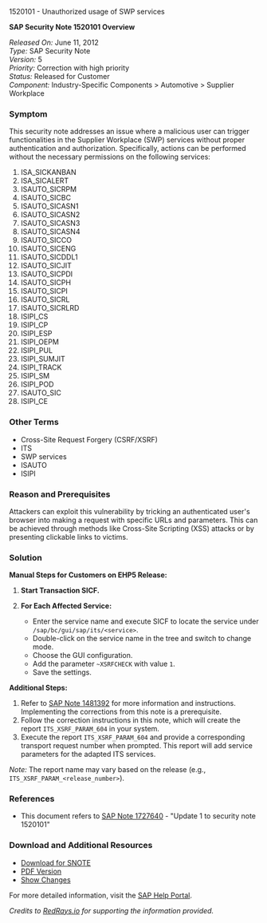1520101 - Unauthorized usage of SWP services

**SAP Security Note 1520101 Overview**

*Released On:* June 11, 2012  
*Type:* SAP Security Note  
*Version:* 5  
*Priority:* Correction with high priority  
*Status:* Released for Customer  
*Component:* Industry-Specific Components > Automotive > Supplier Workplace

### Symptom
This security note addresses an issue where a malicious user can trigger functionalities in the Supplier Workplace (SWP) services without proper authentication and authorization. Specifically, actions can be performed without the necessary permissions on the following services:

1. ISA_SICKANBAN
2. ISA_SICALERT
3. ISAUTO_SICRPM
4. ISAUTO_SICBC
5. ISAUTO_SICASN1
6. ISAUTO_SICASN2
7. ISAUTO_SICASN3
8. ISAUTO_SICASN4
9. ISAUTO_SICCO
10. ISAUTO_SICENG
11. ISAUTO_SICDDL1
12. ISAUTO_SICJIT
13. ISAUTO_SICPDI
14. ISAUTO_SICPH
15. ISAUTO_SICPI
16. ISAUTO_SICRL
17. ISAUTO_SICRLRD
18. ISIPI_CS
19. ISIPI_CP
20. ISIPI_ESP
21. ISIPI_OEPM
22. ISIPI_PUL
23. ISIPI_SUMJIT
24. ISIPI_TRACK
25. ISIPI_SM
26. ISIPI_POD
27. ISAUTO_SIC
28. ISIPI_CE

### Other Terms
- Cross-Site Request Forgery (CSRF/XSRF)
- ITS
- SWP services
- ISAUTO
- ISIPI

### Reason and Prerequisites
Attackers can exploit this vulnerability by tricking an authenticated user's browser into making a request with specific URLs and parameters. This can be achieved through methods like Cross-Site Scripting (XSS) attacks or by presenting clickable links to victims.

### Solution
**Manual Steps for Customers on EHP5 Release:**

1. **Start Transaction SICF.**

2. **For Each Affected Service:**
   - Enter the service name and execute SICF to locate the service under `/sap/bc/gui/sap/its/<service>`.
   - Double-click on the service name in the tree and switch to change mode.
   - Choose the GUI configuration.
   - Add the parameter `~XSRFCHECK` with value `1`.
   - Save the settings.

**Additional Steps:**
1. Refer to [SAP Note 1481392](https://me.sap.com/notes/1481392) for more information and instructions. Implementing the corrections from this note is a prerequisite.
2. Follow the correction instructions in this note, which will create the report `ITS_XSRF_PARAM_604` in your system.
3. Execute the report `ITS_XSRF_PARAM_604` and provide a corresponding transport request number when prompted. This report will add service parameters for the adapted ITS services.

*Note:* The report name may vary based on the release (e.g., `ITS_XSRF_PARAM_<release_number>`).

### References
- This document refers to [SAP Note 1727640](https://me.sap.com/notes/1727640) - "Update 1 to security note 1520101"

### Download and Additional Resources
- [Download for SNOTE](https://notesdownloads.sap.com/note/0040000009013402017)
- [PDF Version](https://me.sap.com/sap/support/sfm/notes/print/0001520101?language=en-US&token=CC1C676DABC25007755AD6DE621D6825)
- [Show Changes](https://me.sap.com/notesLatestChanges/0001520101/E/diff)

For more detailed information, visit the [SAP Help Portal](https://me.sap.com/).

*Credits to [RedRays.io](https://redrays.io) for supporting the information provided.*